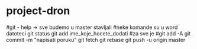 # project-dron

#git - help -> sve budemo u master stavljali
#neke komande su u word datoteci
git status
git add ime_koje_hocete_dodati 
#za sve je
#git add -A
git commit -m "napisati poruku"
git fetch
git rebase
git push -u origin master
